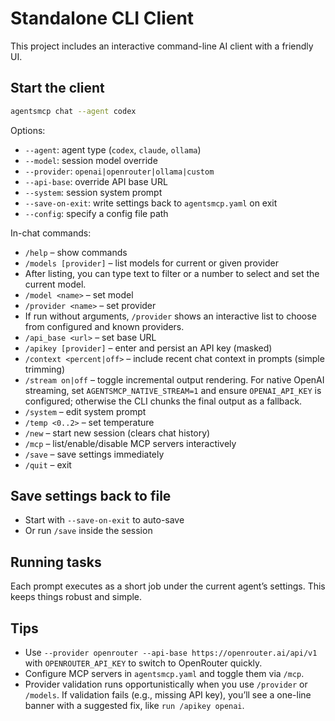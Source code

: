 # Standalone CLI Client

This project includes an interactive command-line AI client with a friendly UI.

## Start the client
```bash
agentsmcp chat --agent codex
```

Options:
- `--agent`: agent type (`codex`, `claude`, `ollama`)
- `--model`: session model override
- `--provider`: `openai|openrouter|ollama|custom`
- `--api-base`: override API base URL
- `--system`: session system prompt
- `--save-on-exit`: write settings back to `agentsmcp.yaml` on exit
- `--config`: specify a config file path

In-chat commands:
- `/help` – show commands
- `/models [provider]` – list models for current or given provider
- After listing, you can type text to filter or a number to select and set the current model.
- `/model <name>` – set model
- `/provider <name>` – set provider
- If run without arguments, `/provider` shows an interactive list to choose from configured and known providers.
- `/api_base <url>` – set base URL
- `/apikey [provider]` – enter and persist an API key (masked)
- `/context <percent|off>` – include recent chat context in prompts (simple trimming)
- `/stream on|off` – toggle incremental output rendering. For native OpenAI streaming, set `AGENTSMCP_NATIVE_STREAM=1` and ensure `OPENAI_API_KEY` is configured; otherwise the CLI chunks the final output as a fallback.
- `/system` – edit system prompt
- `/temp <0..2>` – set temperature
- `/new` – start new session (clears chat history)
- `/mcp` – list/enable/disable MCP servers interactively
- `/save` – save settings immediately
- `/quit` – exit

## Save settings back to file
- Start with `--save-on-exit` to auto-save
- Or run `/save` inside the session

## Running tasks
Each prompt executes as a short job under the current agent’s settings. This keeps things robust and simple.

## Tips
- Use `--provider openrouter --api-base https://openrouter.ai/api/v1` with `OPENROUTER_API_KEY` to switch to OpenRouter quickly.
- Configure MCP servers in `agentsmcp.yaml` and toggle them via `/mcp`.
- Provider validation runs opportunistically when you use `/provider` or `/models`. If validation fails (e.g., missing API key), you’ll see a one-line banner with a suggested fix, like `run /apikey openai`.
